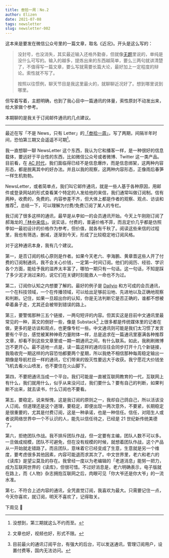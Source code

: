 ```yaml
--- 
title: 叁拾一周：No.2
author: Elizen
date: 2021-07-08
tags: newsletter
slug: newsletter-002
---
```


这本来是要发在微信公众号里的一篇文章，取名《近况》。开头是这么写的：

> 没封号，也没消失，其实最近输入还格外勤奋，但就像[无题](https://elizen.me/posts/2021/05/wu-ti/)里说的，单纯是没什么可写的。输入的越多，提炼出来的东西越简单，要么三两句就讲清楚了，不值得写一篇文章，要么写就需要长篇大论，最好加上一定程度的辩论。索性就不写了。
> 
> 按照以往惯例，聊天节目是我这里最火的，就聊聊近况好了。想到哪里说到哪里。

但写着写着，主题明确，也到了我心目中一篇通讯的体量，索性原封不动发出来，给大家做个参考。

本期聊的是我关于订阅邮件通讯的几点建议。

---- 

最近在写「不是 News，只有 Letter」的[「叁拾一周」](https://elizen.me/newsletter/)，写了两期，间隔半年时间，恐怕第三期又会遥遥不可期[^1]。

我一直想聊一聊 NewsLetter 这个东西，我认为它和播客一样，是一种很好的信息载体，要远好于平台性的东西，比如微信公众号或者微博、Twitter 这一类产品。目前看，在 [AC 时代](https://elizen.me/posts/2021/01/thanks-to-bb-king/)，我们面临得已经不是信息爆炸，而是信息绑架，这两种内容形态，都是脱离其中的好办法。并且以我的观察，这两种内容形态，正像雨后春笋一样生机勃勃。

NewsLetter，或者简单点，我们叫它邮件通讯，就是一些人基于各种原因，用邮件或登录网站的形式查看某个特定的人发给他的来信，我们通常叫做订阅制。信有两种，收费的，免费的。内容参差不齐，但大体上都是作者的观察、观点、访谈和推荐[^2]，总结一下，可以理解为付费/免费订阅了某人的专栏。

我订阅了很多这样的通讯，最早是从李如一的会员通讯开始。今天上午刚刚订阅了郝海龙的[「林中来信」](https://laixin.one/membership/)。说实话，付费的，普遍价格不菲，而且定价几乎都是仿照李如一最初设计的价格作为参考，但价值，就各有千秋了。阅读这些来信的过程里，我也有筛选，删减，逐渐到今天，形成了比较稳定地订阅风格。

对于这种通讯本身，我有几个建议。

第一，是否订阅的核心原则是作者。如果今天老六、李海鹏、黄章晋这些人开了付费的订阅制通讯，我不会关心价钱，一定第一时间订阅。他们的阅历、经验、学识各个方面，能给予我的滋养太丰富了，哪怕一期只有一句话。这一句话，不知是踩了多少泥才淌过来的，说它们在关键时刻能救人一命也不为过。

第二，订阅你认知之内想要了解的。最好的例子是 [Dailyio](https://iois.me/membership) 和方可成的会员通讯，一个在科技领域，一个在传播领域，可以给出足够前沿地、先进地以及正确地观察和判断。记住，如果一旦超出你的认知，你是无法判断它是否正确的，谁都不想被牵着鼻子走，尤其还会被带到错误的路上。

第三，要警惕那种三五个链接，一两句短评的内容。但其实这是目前中文通讯里最常见的一种，英文的倒好一些，像是 Substack[^3] 上很多都是传统媒体里的记者在做，更多的是访谈和观点，也更像专栏一些。中文通讯则可能是我们太习惯了发言要有个平台，感觉被某种神奇力量附体一样，总是追求在一篇通讯里塞满各种推荐文章，却看不到这些文章里或一期一期通讯之间，有什么联系。如此，我刷刷微博岂不更开心。最不适地一点是，读一篇这样的通讯往往会同步打开十几个新链接，我吸收完一期这样的内容恐怕都要两个星期，所以我绝不相信那种每周稳定输出一期像是导航栏目一样的通讯，它们带来的毁灭性要远大于收获。我宁愿花大价钱坐飞机去看火山喷发，也不要住在火山脚下。

第四，不要把通讯当成一个平台。我们可能是一直被互联网教育的一代，互联网上有什么，我们就用什么，似乎从来没问过，我们要什么？要有自己的判断，如果判断不出来，就去读书，什么订阅也不要看。

第五，要稳定。说来惭愧，这是我订阅的原则之一，我却自己鸽自己，所以活该没人订阅。但道理还是这个道理，要稳定，即便出现一两次意外，不要紧，长期稳定是很重要的，尤其是付费订阅，这是一种承诺，也是一种信任。信任，对陌生人或者说网络世界中一个不认识的人，能先以信任待之，已经是 21 世纪新传统美德了。

第六，拒绝团队作战。我不排斥团队作战，但一定要有主编，团队人数不可以多。一旦做成规模，团队不可避免，但在没有规模的时候，就想着团队作战，这个产品从一开始就走错路了。而且团队，意味着它已经变成了生意，生意就是另一个维度，要考虑很多其他因素，内容可能退而求其次了。中文世界里，老六和老六的《读库》是望尘莫及的存在。我曾经一度以为老编辑的「老道消息」能努一把力，成为互联网世界的《读库》，但很可惜。不过好消息是，老六明确表示，电子版就在路上，而《人物》杂志拥抱互联网之后，肉眼可见「你大爷还是你大爷」的一流水准。

第七，不符合上述内容的通讯，全凭直觉订阅，我喜欢为最大。只需要记住一点，今天你喜欢，就订阅，明天不喜欢了，记得取关。

下周见 👋

[^1]:	没想到，第三期就这么不约而至。

[^2]:	文章也好，视频也好，形式不限。

[^3]:	目前最火的通讯订阅平台，有强大的后台，可以发送通讯，管理订阅用户，设置付费等，国内无法访问。